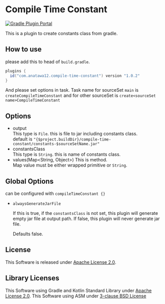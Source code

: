 # Compile Time Constant

[![Gradle Plugin Portal](https://img.shields.io/maven-metadata/v/https/plugins.gradle.org/m2/com/anatawa12/compile-time-constant/com.anatawa12.compile-time-constant.gradle.plugin/maven-metadata.xml.svg?colorB=007ec6&label=gradle&logo=gradle)](https://plugins.gradle.org/plugin/com.anatawa12.compile-time-constant)

This is a plugin to create constants class from gradle.

## How to use
please add this to head of `build.gradle`.

```groovy
plugins {
  id("com.anatawa12.compile-time-constant") version "1.0.2"
}
```

And please set options in task. 
Task name for sourceSet `main` is `createCompileTimeConstant` and for other sourceSet is `create<sourceSet name>CompileTimeConstant`

## Options

- output\
  This type is `File`.
  this is file to jar including constants class.\
  default is `"{$project.buildDir}/compile-time-constant/constants-$sourceSetName.jar"`
- constantsClass\
  This type is `String`.
  this is name of constants class.
- values(Map<String, Object>)
  This is method.\
  Map value must be either wrapped primitive or `String`.
  
## Global Options

can be configured with `compileTimeConstant {}`

- ``alwaysGenerateJarFile``

  If this is true, if the `constantsClass` is not set, this plugin will generate empty jar file at output path.
  If false, this plugin will never generate jar file.

  Defaults false.

## License

This Software is released under [Apache License 2.0](https://www.apache.org/licenses/LICENSE-2.0).

## Library Licenses

This Software using Gradle and Kotlin Standard Library under [Apache License 2.0](https://www.apache.org/licenses/LICENSE-2.0).
This Software using ASM under [3-clause BSD License](https://asm.ow2.io/license.html)
